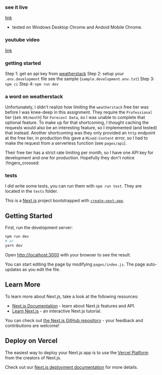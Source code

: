 ### see it live

[link](https://silvacom-exercise.vercel.app/)

- tested on Windows Desktop Chrome and Andoid Mobile Chrome.

### youtube video
[link](https://youtu.be/nItZg5zAkfg)

### getting started

Step 1: get an api key from [weatherstack](https://weatherstack.com/)
Step 2: setup your `.env.development` file see the sample (`sample.development.env.txt`)
Step 3: `npm ci`
Step 4: `npm run dev`

### a word on weatherstack

Unfortunately, I didn't realize how limiting the `weatherstack` free tier was before I was knee-deep in this assignment.
They require the `Professional` tier (`$49.99/month`) for `Forecast Data`, so I was unable to complete that optional feature.
To make up for that shortcoming, I thought caching the requests would also be an interesting feature, so I implemented (and tested)
that instead. Another shortcoming was they only provided an `http` endpoint at the free tier, in production this gave a `Mixed-Content`
error, so I had to make the request from a serverless function (see `pages/api`).

Their free tier has a strict rate limiting per month, so I have one API key for development and one for production. Hopefully they don't notice
:fingers_crossed:

### tests

I did write some tests, you can run them with `npm run test`. They are located in the `tests` folder.


This is a [Next.js](https://nextjs.org/) project bootstrapped with [`create-next-app`](https://github.com/zeit/next.js/tree/canary/packages/create-next-app).

## Getting Started

First, run the development server:

```bash
npm run dev
# or
yarn dev
```

Open [http://localhost:3000](http://localhost:3000) with your browser to see the result.

You can start editing the page by modifying `pages/index.js`. The page auto-updates as you edit the file.

## Learn More

To learn more about Next.js, take a look at the following resources:

- [Next.js Documentation](https://nextjs.org/docs) - learn about Next.js features and API.
- [Learn Next.js](https://nextjs.org/learn) - an interactive Next.js tutorial.

You can check out [the Next.js GitHub repository](https://github.com/zeit/next.js) - your feedback and contributions are welcome!

## Deploy on Vercel

The easiest way to deploy your Next.js app is to use the [Vercel Platform](https://vercel.com/import?utm_medium=default-template&filter=next.js&utm_source=create-next-app&utm_campaign=create-next-app-readme) from the creators of Next.js.

Check out our [Next.js deployment documentation](https://nextjs.org/docs/deployment) for more details.
